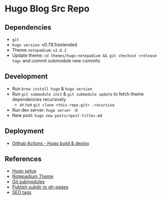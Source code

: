 # Hugo Blog Src Repo

## Dependencies
* `git`
* `hugo version`: v0.79.1/extended
* Theme `notepadium`: `v2.6.2`
* Update theme: `cd themes/hugo-notepadium && git checkout <release tag>` and commit submodule new commits

## Development
* Run `brew install hugo` & `hugo version`
* Run `git submodule init` & `git submodule update` to fetch theme dependencies recursively
  * or run `git clone <this-repo.git> -recursive`
* Run dev server: `hugo server -D`
* New post: `hugo new posts/<post-title>.md`

## Deployment
* [Github Actions - Hugo build & deploy](https://github.com/peaceiris/actions-hugo)

## References
* [Hugo setup](https://levelup.gitconnected.com/build-a-personal-website-with-github-pages-and-hugo-6c68592204c7)
* [Notepadium Theme](https://github.com/cntrump/hugo-notepadium)
* [Git submodules](https://www.atlassian.com/git/tutorials/git-submodule)
* [Publish subdir to gh-pages](https://gist.github.com/cobyism/4730490)
* [SEO tags](https://www.skcript.com/svr/perfect-seo-meta-tags-with-hugo/)
